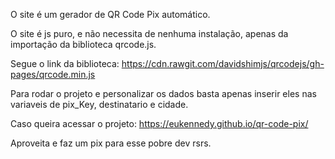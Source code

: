 O site é um gerador de QR Code Pix automático.

O site é js puro, e não necessita de nenhuma instalação, apenas da importação da biblioteca qrcode.js.

Segue o link da biblioteca: https://cdn.rawgit.com/davidshimjs/qrcodejs/gh-pages/qrcode.min.js

Para rodar o projeto e personalizar os dados basta apenas inserir eles nas variaveis de pix_Key, destinatario e cidade.


Caso queira acessar o projeto: https://eukennedy.github.io/qr-code-pix/

Aproveita e faz um pix para esse pobre dev rsrs.